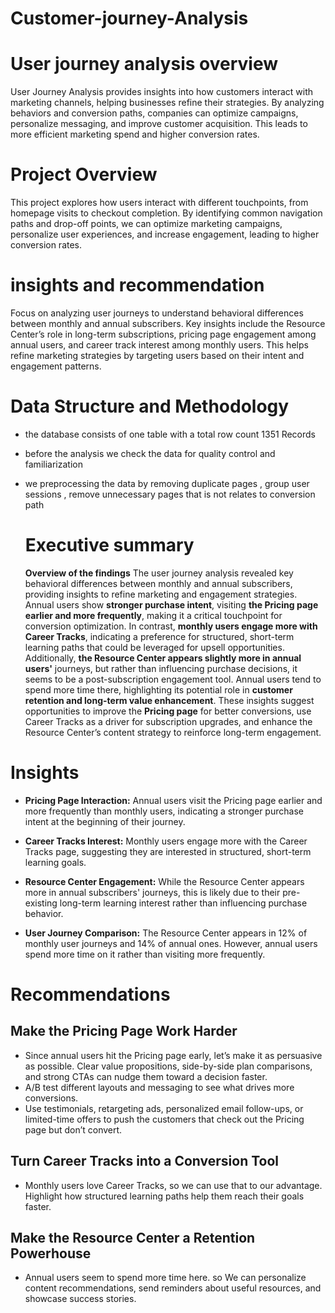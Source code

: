 # Customer-journey-Analysis


# User journey analysis overview
User Journey Analysis provides insights into how customers interact with marketing channels, helping businesses refine their strategies. By analyzing behaviors and conversion paths, companies can optimize campaigns, personalize messaging, and improve customer acquisition. This leads to more efficient marketing spend and higher conversion rates.

# Project Overview
This project explores how users interact with different touchpoints, from homepage visits to checkout completion. By identifying common navigation paths and drop-off points, we can optimize marketing campaigns, personalize user experiences, and increase engagement, leading to higher conversion rates.

# insights and recommendation
Focus on analyzing user journeys to understand behavioral differences between monthly and annual subscribers. Key insights include the Resource Center’s role in long-term subscriptions, pricing page engagement among annual users, and career track interest among monthly users. This helps refine marketing strategies by targeting users based on their intent and engagement patterns.

# Data Structure and Methodology
- the database consists of one table with a total row count 1351 Records
- before the analysis we check the data for quality control and familiarization 
- we preprocessing the data by removing duplicate pages , group user sessions , remove unnecessary pages that is not relates to conversion path

  # Executive summary
  **Overview of the findings**
  The user journey analysis revealed key behavioral differences between monthly and annual subscribers, providing insights to refine marketing and engagement strategies. Annual users show **stronger purchase intent**, visiting **the Pricing page earlier and more frequently**, making it a critical touchpoint for conversion optimization. In contrast, **monthly users engage more with Career Tracks**, indicating a preference for structured, short-term learning paths that could be leveraged for upsell opportunities. Additionally, **the Resource Center appears slightly more in annual users'** journeys, but rather than influencing purchase decisions, it seems to be a post-subscription engagement tool. Annual users tend to spend more time there, highlighting its potential role in **customer retention and long-term value enhancement**. These insights suggest opportunities to improve the **Pricing page** for better conversions, use Career Tracks as a driver for subscription upgrades, and enhance the Resource Center’s content strategy to reinforce long-term engagement.



# Insights  
- **Pricing Page Interaction:** Annual users visit the Pricing page earlier and more frequently than monthly users, indicating a stronger purchase intent at the beginning of their journey.  
  
- **Career Tracks Interest:** Monthly users engage more with the Career Tracks page, suggesting they are interested in structured, short-term learning goals.  
  
- **Resource Center Engagement:** While the Resource Center appears more in annual subscribers' journeys, this is likely due to their pre-existing long-term learning interest rather than influencing purchase behavior.  
  
- **User Journey Comparison:** The Resource Center appears in 12% of monthly user journeys and 14% of annual ones. However, annual users spend more time on it rather than visiting more frequently.  


# Recommendations  

## Make the Pricing Page Work Harder  
- Since annual users hit the Pricing page early, let’s make it as persuasive as possible. Clear value propositions, side-by-side plan comparisons, and strong CTAs can nudge them toward a decision faster.  
- A/B test different layouts and messaging to see what drives more conversions.  
- Use testimonials, retargeting ads, personalized email follow-ups, or limited-time offers to push the customers that check out the Pricing page but don’t convert.  

## Turn Career Tracks into a Conversion Tool  
- Monthly users love Career Tracks, so we can use that to our advantage. Highlight how structured learning paths help them reach their goals faster.  

## Make the Resource Center a Retention Powerhouse  
- Annual users seem to spend more time here. so We can personalize content recommendations, send reminders about useful resources, and showcase success stories.  



  

